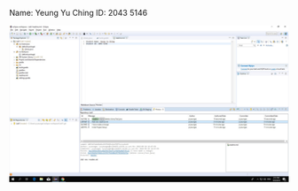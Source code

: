 Name: Yeung Yu Ching
ID: 2043 5146

![image of deleted file](https://github.com/kevinCrylz/comp3111-lab1-demo/blob/master/git_delete.jpg)
